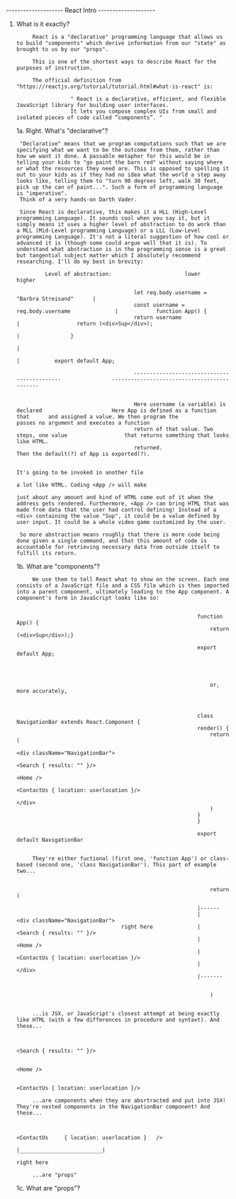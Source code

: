 -------------------- React Intro --------------------

1. What is it exactly? 

            React is a "declarative" programming language that allows us to build "components" which derive information from our "state" as brought to us by our "props".

            This is one of the shortest ways to describe React for the purposes of instruction. 

            The official definition from "https://reactjs.org/tutorial/tutorial.html#what-is-react" is: 
            
                        " React is a declarative, efficient, and flexible JavaScript library for building user interfaces. 
                        It lets you compose complex UIs from small and isolated pieces of code called “components”. "

    1a. Right. What's "declarative"? 

        "Declarative" means that we program computations such that we are specifying what we want to be the outcome from them, rather than how we want it done. A passable metaphor for this would be in telling your kids to "go paint the barn red" without saying where or what the resources they need are. This is opposed to spelling it out to your kids as if they had no idea what the world a step away looks like, telling them to "turn 90 degrees left, walk 30 feet, pick up the can of paint...". Such a form of programming language is "imperative". 
        Think of a very hands-on Darth Vader.  

        Since React is declarative, this makes it a HLL (High-Level programming Language). It sounds cool when you say it, but it simply means it uses a higher level of abstraction to do work than a MLL (Mid-Level programming Language) or a LLL (Low-Level programming Language). It's not a literal suggestion of how cool or advanced it is (though some could argue well that it is). To understand what abstraction is in the programming sense is a great but tangential subject matter which I absolutely recommend researching. I'll do my best in brevity:

                Level of abstraction:                       lower                                                          higher
                                                     
                                            let req.body.username = "Barbra Streisand"      |
                                            const username = req.body.username              |            function App() {
                                            return username                                 |                  return (<div>Sup</div>);
                                                                                            |                }
                                                                                            |
                                                                                            |           export default App;

                                            --------------------------------------------                --------------------------------------------


                                            Here username (a variable) is declared                      Here App is defined as a function that      and assigned a value. We then program the                   passes no argument and executes a function
                                            return of that value. Two steps, one value                  that returns something that looks like HTML.
                                            returned.                                                   Then the default(?) of App is exported(?).
                                                                                                       
                                                                                                        It's going to be invoked in another file
                                                                                                        a lot like HTML. Coding <App /> will make
                                                                                                        just about any amount and kind of HTML come out of it when the address gets rendered. Furthermore, <App /> can bring HTML that was made from data that the user had control defining! Instead of a <div> containing the value "Sup", it could be a value defined by user input. It could be a whole video game customized by the user.    

        So more abstraction means roughly that there is more code being done given a single command, and that this amount of code is accountable for retrieving necessary data from outside itself to fulfill its return.

    1b. What are "components"? 

            We use them to tell React what to show on the screen. Each one consists of a JavaScript file and a CSS file which is then imported into a parent component, ultimately leading to the App component. A component's form in JavaScript looks like so: 
                                            

                                                                function App() {
                                                                    return (<div>Sup</div>);}

                                                                export default App;  

                                                                
                                                        

                                                                    or, more accurately, 



                                                                class NavigationBar extends React.Component {
                                                                render() {
                                                                    return (
                                                                        <div className="NavigationBar">
                                                                            <Search { results: "" }/>
                                                                            <Home />
                                                                            <ContactUs { location: userlocation }/>
                                                                        </div>
                                                                    )
                                                                }
                                                                }

                                                                export default NavigationBar


            They're either fuctional (first one, 'function App') or class-based (second one, 'class NavigationBar'). This part of example two...


                                                                    return (

                                                                |------
                                                                |       <div className="NavigationBar">
                                        right here              |           <Search { results: "" }/>
                                                                |           <Home />
                                                                |           <ContactUs { location: userlocation }/>
                                                                |       </div>
                                                                |-------


                                                                    ) 

                                                                                                          
            ...is JSX, or JavaScript's closest attempt at being exactly like HTML (with a few differences in procedure and syntaxt). And these...


                                                                            <Search { results: "" }/>
                                                                            
                                                                            <Home />

                                                                            <ContactUs { location: userlocation }/>

            ...are components when they are absrtracted and put into JSX! They're nested components in the NavigationBar component! And these...


                                                                        <ContactUs     { location: userlocation }   />
                                                                                      |__________________________|
                                                                                              right here

            ...are "props"

    1c. What are "props"?